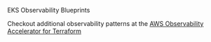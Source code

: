 EKS Observability Blueprints



Checkout additional observability patterns at the [AWS Observability Accelerator for Terraform](https://github.com/aws-observability/terraform-aws-observability-accelerator)